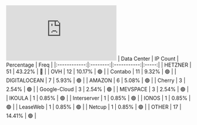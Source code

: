 ![Diagramm](https://github.com/obajay/StateSync-snapshots/blob/main/Projects/Kyve/1/README.md)
| Data Center | IP Count | Percentage | Freq |
|:------------:|:--------:|:-----------:|:-----:|
| HETZNER | 51 | 43.22% | 🔴 |
| OVH | 12 | 10.17% | 🟢 |
| Contabo | 11 | 9.32% | 🟢 |
| DIGITALOCEAN | 7 | 5.93% | 🟢 |
| AMAZON | 6 | 5.08% | 🟢 |
| Cherry | 3 | 2.54% | 🟢 |
| Google-Cloud | 3 | 2.54% | 🟢 |
| MEVSPACE | 3 | 2.54% | 🟢 |
| IKOULA | 1 | 0.85% | 🟢 |
| Interserver | 1 | 0.85% | 🟢 |
| IONOS | 1 | 0.85% | 🟢 |
| LeaseWeb | 1 | 0.85% | 🟢 |
| Netcup | 1 | 0.85% | 🟢 |
| OTHER | 17 | 14.41% | 🟢 |